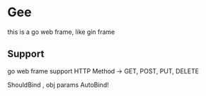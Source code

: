 # Gee
this is a go web frame, like gin frame

## Support

go web frame support HTTP Method -> 
GET, POST, PUT, DELETE

ShouldBind , obj params AutoBind!